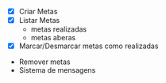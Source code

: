 - [x] Criar Metas
- [x] Listar Metas
    - metas realizadas
    - metas aberas
- [x] Marcar/Desmarcar metas como realizadas
- Remover metas
- Sistema de mensagens 
